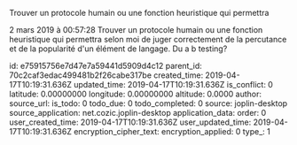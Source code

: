 Trouver un protocole humain ou une fonction heuristique qui permettra

2 mars 2019 à 00:57:28
Trouver un protocole humain ou une fonction heuristique qui permettra
selon moi de juger correctement de la percutance et de la popularité
d\'un élément de langage. Du a b testing?


id: e75915756e7d47e7a59441d5909d4c12
parent_id: 70c2caf3edac499481b2f26cabe317be
created_time: 2019-04-17T10:19:31.636Z
updated_time: 2019-04-17T10:19:31.636Z
is_conflict: 0
latitude: 0.00000000
longitude: 0.00000000
altitude: 0.0000
author: 
source_url: 
is_todo: 0
todo_due: 0
todo_completed: 0
source: joplin-desktop
source_application: net.cozic.joplin-desktop
application_data: 
order: 0
user_created_time: 2019-04-17T10:19:31.636Z
user_updated_time: 2019-04-17T10:19:31.636Z
encryption_cipher_text: 
encryption_applied: 0
type_: 1